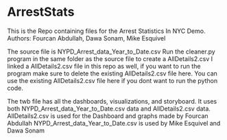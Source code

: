 # ArrestStats

This is the Repo containing files for the Arrest Statistics In NYC Demo. 
Authors: Fourcan Abdullah, Dawa Sonam, Mike Esquivel

The source file is NYPD_Arrest_data_Year_to_Date.csv
Run the cleaner.py program in the same folder as the source file to create a AllDetails2.csv
I linked a AllDetails2.csv file in this repo as well, if you want to run the program make sure to delete the existing AllDetails2.csv file here.
You can use the existing AllDetails2.csv file here if you dont want to run the python code.

The twb file has all the dashboards, visualizations, and storyboard. It uses both NYPD_Arrest_data_Year_to_Date.csv data and AllDetails2.csv data.
AllDetails2.csv is used for the Dashboard and graphs made by Fourcan Abdullah
NYPD_Arrest_data_Year_to_Date.csv is used by Mike Esquivel and Dawa Sonam
